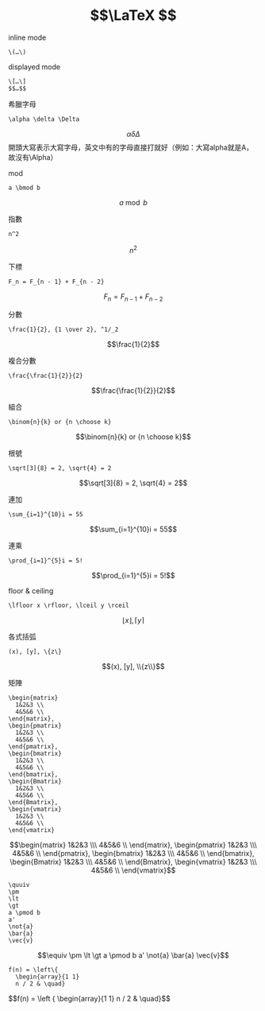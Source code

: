 # $$\LaTeX $$

inline mode
```
\(…\)
```
  
displayed mode
```
\[…\]
$$…$$
```
  
希臘字母
```
\alpha \delta \Delta
```
$$\alpha \delta \Delta$$
開頭大寫表示大寫字母，英文中有的字母直接打就好（例如：大寫alpha就是A，故沒有\Alpha）
  
mod
```
a \bmod b
```
$$a \bmod b$$
  
指數
```
n^2
```
$$n^2$$
  
下標
```
F_n = F_{n - 1} + F_{n - 2}
```
$$F_n = F_{n - 1} + F_{n - 2}$$
  
分數
```
\frac{1}{2}, {1 \over 2}, ^1/_2
```
$$\frac{1}{2}$$
  
複合分數
```
\frac{\frac{1}{2}}{2}
```
$$\frac{\frac{1}{2}}{2}$$
  
組合
```
\binom{n}{k} or {n \choose k}
```
$$\binom{n}{k} or {n \choose k}$$
  
根號
```
\sqrt[3]{8} = 2, \sqrt{4} = 2
```
$$\sqrt[3]{8} = 2, \sqrt{4} = 2$$
  
連加
```
\sum_{i=1}^{10}i = 55
```
$$\sum_{i=1}^{10}i = 55$$
  
連乘
```
\prod_{i=1}^{5}i = 5!
```
$$\prod_{i=1}^{5}i = 5!$$
  
floor & ceiling
```
\lfloor x \rfloor, \lceil y \rceil
```
$$\lfloor x \rfloor, \lceil y \rceil$$
  
各式括弧
```
(x), [y], \{z\}
```
$$(x), [y], \\{z\\}$$
  
矩陣
```
\begin{matrix}
  1&2&3 \\
  4&5&6 \\
\end{matrix},
\begin{pmatrix}
  1&2&3 \\
  4&5&6 \\
\end{pmatrix},
\begin{bmatrix}
  1&2&3 \\
  4&5&6 \\
\end{bmatrix},
\begin{Bmatrix}
  1&2&3 \\
  4&5&6 \\
\end{Bmatrix},
\begin{vmatrix}
  1&2&3 \\
  4&5&6 \\
\end{vmatrix}
```
$$\begin{matrix}
  1&2&3 \\\
  4&5&6 \\
\end{matrix},
\begin{pmatrix}
  1&2&3 \\\
  4&5&6 \\
\end{pmatrix},
\begin{bmatrix}
  1&2&3 \\\
  4&5&6 \\
\end{bmatrix},
\begin{Bmatrix}
  1&2&3 \\\
  4&5&6 \\
\end{Bmatrix},
\begin{vmatrix}
  1&2&3 \\\
  4&5&6 \\
\end{vmatrix}$$
  
```
\quuiv
\pm
\lt
\gt
a \pmod b
a'
\not{a}
\bar{a}
\vec{v}
```
$$\equiv
\pm
\lt
\gt
a \pmod b
a'
\not{a}
\bar{a}
\vec{v}$$
  
```
f(n) = \left\{
  \begin{array}{1 1}
  n / 2 & \quad}
```
$$f(n) = \left \{
  \begin{array}{1 1}
  n / 2 & \quad}$$